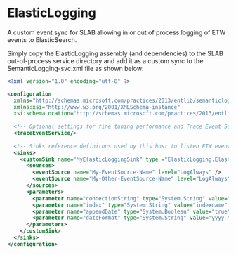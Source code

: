 ElasticLogging
==============

A custom event sync for SLAB allowing in or out of process logging of ETW events to ElasticSearch.

Simply copy the ElasticLogging assembly (and dependencies) to the SLAB out-of-process service directory and add it as a custom sync to the SemanticLogging-svc.xml file as shown below:

```xml
<?xml version="1.0" encoding="utf-8" ?>

<configuration
  xmlns="http://schemas.microsoft.com/practices/2013/entlib/semanticlogging/etw"
  xmlns:xsi="http://www.w3.org/2001/XMLSchema-instance"
  xsi:schemaLocation="http://schemas.microsoft.com/practices/2013/entlib/semanticlogging/etw SemanticLogging-svc.xsd">
               
  <!-- Optional settings for fine tuning performance and Trace Event Session identification-->
  <traceEventService/>
  
  <!-- Sinks reference definitons used by this host to listen ETW events -->
  <sinks>
    <customSink name="MyElasticLoggingSink" type ="ElasticLogging.ElasticSearchSink, ElasticLogging">
      <sources>
        <eventSource name="My-EventSource-Name" level="LogAlways" />
        <eventSource name="My-Other-EventSource-Name" level="LogAlways" />
      </sources>
      <parameters>
        <parameter name="connectionString" type="System.String" value="localhost:9200" />
        <parameter name="index" type="System.String" value="indexname" />
        <parameter name="appendDate" type="System.Boolean" value="true" />
        <parameter name="dateFormat" type="System.String" value="yyyy-MM-dd" />
      </parameters>
    </customSink>
  </sinks>
</configuration>
```
